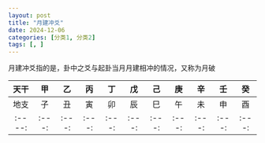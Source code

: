 ```yaml
---
layout: post
title: "月建冲爻"
date: 2024-12-06
categories: [分类1, 分类2]
tags: [, ]
---
```


月建冲爻指的是，卦中之爻与起卦当月月建相冲的情况，又称为月破

| 天干  | 甲  | 乙  | 丙  | 丁  | 戊  | 己  | 庚  | 辛  | 壬  | 癸  |
|:----:|:---:|:---:|:---:|:---:|:---:|:---:|:---:|:---:|:---:|:---:|
| 地支  | 子  | 丑  | 寅  | 卯  | 辰  | 巳  | 午  | 未  | 申  | 酉  | 戌  | 亥  |
|:----:|:---:|:---:|:---:|:---:|:---:|:---:|:---:|:---:|:---:|:---:|:---:|

